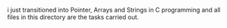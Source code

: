 i just transitioned into Pointer, Arrays and Strings in C programming and all files in this directory are the tasks carried out.
